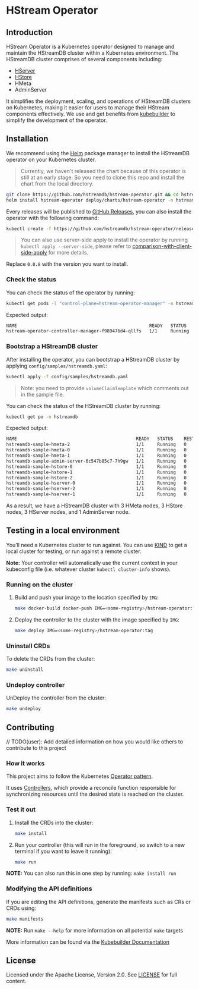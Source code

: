 # HStream Operator

## Introduction

HStream Operator is a Kubernetes operator designed to manage and maintain the HStreamDB cluster within a Kubernetes environment. The HStreamDB cluster comprises of several components including:

- [HServer](https://docs.hstream.io/reference/architecture/hserver.html)
- [HStore](https://docs.hstream.io/reference/architecture/hstore.html)
- HMeta
- AdminServer

It simplifies the deployment, scaling, and operations of HStreamDB clusters on Kubernetes, making it easier for users to manage their HStream components effectively. We use and get benefits from [kubebuilder](https://book.kubebuilder.io/) to simplify the development of the operator.

## Installation

We recommend using the [Helm](https://helm.sh/) package manager to install the HStreamDB operator on your Kubernetes cluster.

> Currently, we haven't released the chart because of this operator is still at an early stage. So you
> need to clone this repo and install the chart from the local directory.

```sh
git clone https://github.com/hstreamdb/hstream-operator.git && cd hstream-operator
helm install hstream-operator deploy/charts/hstream-operator -n hstream-operator-system --create-namespace
```

Every releases will be published to [GitHub Releases](https://github.com/hstreamdb/hstream-operator/releases), you
can also install the operator with the following command:

```sh
kubectl create -f https://github.com/hstreamdb/hstream-operator/releases/download/0.0.8/hstream-operator.yaml
```

> You can also use server-side apply to install the operator by running `kubectl apply --server-side`, please refer to
> [comparison-with-client-side-apply](https://kubernetes.io/docs/reference/using-api/server-side-apply/#comparison-with-client-side-apply) for more details.

Replace `0.0.8` with the version you want to install.

### Check the status

You can check the status of the operator by running:

```sh
kubectl get pods -l "control-plane=hstream-operator-manager" -n hstream-operator-system
```

Expected output:

```sh
NAME                                                  READY   STATUS    RESTARTS      AGE
hstream-operator-controller-manager-f989476d4-qllfs   1/1     Running   1 (16h ago)   16h
```

### Bootstrap a HStreamDB cluster

After installing the operator, you can bootstrap a HStreamDB cluster by applying `config/samples/hstreamdb.yaml`:

```sh
kubectl apply -f config/samples/hstreamdb.yaml
```

> Note: you need to provide `volumeClaimTemplate` which comments out in the sample file.

You can check the status of the HStreamDB cluster by running:

```sh
kubectl get po -n hstreamdb
```

Expected output:

```sh
NAME                                             READY   STATUS    RESTARTS   AGE
hstreamdb-sample-hmeta-2                         1/1     Running   0          7m45s
hstreamdb-sample-hmeta-0                         1/1     Running   0          7m45s
hstreamdb-sample-hmeta-1                         1/1     Running   0          7m45s
hstreamdb-sample-admin-server-6c547b85c7-7h9gw   1/1     Running   0          7m34s
hstreamdb-sample-hstore-0                        1/1     Running   0          7m34s
hstreamdb-sample-hstore-1                        1/1     Running   0          7m34s
hstreamdb-sample-hstore-2                        1/1     Running   0          7m34s
hstreamdb-sample-hserver-0                       1/1     Running   0          7m18s
hstreamdb-sample-hserver-2                       1/1     Running   0          7m18s
hstreamdb-sample-hserver-1                       1/1     Running   0          7m18s
```

As a result, we have a HStreamDB cluster with 3 HMeta nodes, 3 HStore nodes, 3 HServer nodes, and 1 AdminServer node.

## Testing in a local environment

You’ll need a Kubernetes cluster to run against. You can use [KIND](https://sigs.k8s.io/kind) to get a local cluster for testing, or run against a remote cluster.

**Note:** Your controller will automatically use the current context in your kubeconfig file (i.e. whatever cluster `kubectl cluster-info` shows).

### Running on the cluster

1. Build and push your image to the location specified by `IMG`:

   ```sh
   make docker-build docker-push IMG=<some-registry>/hstream-operator:tag
   ```

2. Deploy the controller to the cluster with the image specified by `IMG`:

   ```sh
   make deploy IMG=<some-registry>/hstream-operator:tag
   ```

### Uninstall CRDs

To delete the CRDs from the cluster:

```sh
make uninstall
```

### Undeploy controller

UnDeploy the controller from the cluster:

```sh
make undeploy
```

## Contributing

// TODO(user): Add detailed information on how you would like others to contribute to this project

### How it works

This project aims to follow the Kubernetes [Operator pattern](https://kubernetes.io/docs/concepts/extend-kubernetes/operator/).

It uses [Controllers](https://kubernetes.io/docs/concepts/architecture/controller/),
which provide a reconcile function responsible for synchronizing resources until the desired state is reached on the cluster.

### Test it out

1. Install the CRDs into the cluster:

   ```sh
   make install
   ```

2. Run your controller (this will run in the foreground, so switch to a new terminal if you want to leave it running):

   ```sh
   make run
   ```

**NOTE:** You can also run this in one step by running: `make install run`

### Modifying the API definitions

If you are editing the API definitions, generate the manifests such as CRs or CRDs using:

```sh
make manifests
```

**NOTE:** Run `make --help` for more information on all potential `make` targets

More information can be found via the [Kubebuilder Documentation](https://book.kubebuilder.io/introduction.html)

## License

Licensed under the Apache License, Version 2.0. See [LICENSE](./LICENSE) for full content.
